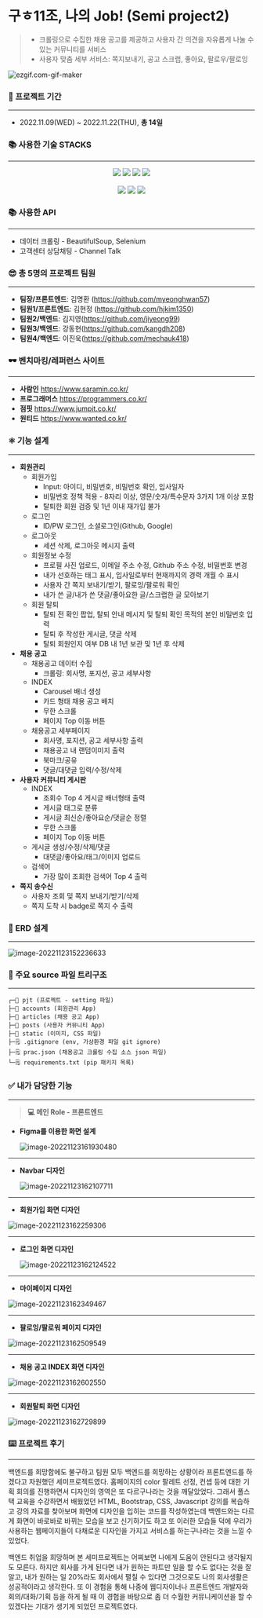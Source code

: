 # 구ㅎ11조, 나의 Job! (Semi project2)

> - 크롤링으로 수집한 채용 공고를 제공하고 사용자 간 의견을 자유롭게 나눌 수 있는 커뮤니티를 서비스
> - 사용자 맞춤 세부 서비스: 쪽지보내기, 공고 스크랩, 좋아요, 팔로우/팔로잉

![ezgif.com-gif-maker](README.assets/ezgif.com-gif-maker.gif)





### 🔨 프로젝트 기간

---

* 2022.11.09(WED) ~ 2022.11.22(THU), **총 14일**





<div>
    <h3>📚 사용한 기술 STACKS</h3>
</div>

<hr>

<div align=center>
    <img src="https://img.shields.io/badge/python-3776AB?style=for-the-badge&logo=python&logoColor=white">
    <img src="https://img.shields.io/badge/html5-E34F26?style=for-the-badge&logo=html5&logoColor=white">
    <img src="https://img.shields.io/badge/css-1572B6?style=for-the-badge&logo=css3&logoColor=white">
    <img src="https://img.shields.io/badge/javascript-F7DF1E?style=for-the-badge&logo=javascript&logoColor=black"> <br><br>
<img src="https://img.shields.io/badge/github-181717?style=for-the-badge&logo=github&logoColor=white">
    <img src="https://img.shields.io/badge/bootstrap-7952B3?style=for-the-badge&logo=bootstrap&logoColor=white">
    <img src="https://img.shields.io/badge/django-092E20?style=for-the-badge&logo=django&logoColor=white">
</div>




### 📚 사용한 API

---

- 데이터 크롤링 - BeautifulSoup, Selenium
- 고객센터 상담채팅 - Channel Talk





### 😎 총 5명의 프로젝트 팀원

----

- **팀장/프론트엔드**: 김명환 (https://github.com/myeonghwan57)
- **팀원1/프론트엔드**: 김현정 (https://github.com/hjkim1350)
- **팀원2/백엔드**: 김지영(https://github.com/jiyeong99)
- **팀원3/백엔드**: 강동현(https://github.com/kangdh208)
- **팀원4/백엔드**: 이진욱(https://github.com/mechauk418)





### 🕶️ 벤치마킹/레퍼런스 사이트

---

- **사람인** https://www.saramin.co.kr/
- **프로그래머스** https://programmers.co.kr/
- **점핏** https://www.jumpit.co.kr/
- **원티드** https://www.wanted.co.kr/





### ⚛️ 기능 설계

---

- **회원관리**
  - 회원가입
    - Input: 아이디, 비밀번호, 비밀번호 확인, 입사일자
    - 비밀번호 정책 적용 - 8자리 이상, 영문/숫자/특수문자 3가지 1개 이상 포함
    - 탈퇴한 회원 검증 및 1년 이내 재가입 불가
  - 로그인
    - ID/PW 로그인, 소셜로그인(Github, Google)
  - 로그아웃
    - 세션 삭제, 로그아웃 메시지 출력
  - 회원정보 수정
    - 프로필 사진 업로드, 이메일 주소 수정, Github 주소 수정, 비밀번호 변경
    - 내가 선호하는 태그 표시, 입사일로부터 현재까지의 경력 개월 수 표시
    - 사용자 간 쪽지 보내기/받기, 팔로잉/팔로워 확인
    - 내가 쓴 글/내가 쓴 댓글/좋아요한 글/스크랩한 글 모아보기
  - 회원 탈퇴
    - 탈퇴 전 확인 팝업, 탈퇴 안내 메시지 및 탈퇴 확인 목적의 본인 비밀번호 입력
    - 탈퇴 후 작성한 게시글, 댓글 삭제
    - 탈퇴 회원인지 여부 DB 내 1년 보관 및 1년 후 삭제
- **채용 공고**
  - 채용공고 데이터 수집
    - 크롤링: 회사명, 포지션, 공고 세부사항
  - INDEX
    - Carousel 배너 생성
    - 카드 형태 채용 공고 배치
    - 무한 스크롤
    - 페이지 Top 이동 버튼
  - 채용공고 세부페이지
    - 회사명, 포지션, 공고 세부사항 출력
    - 채용공고 내 랜덤이미지 출력
    - 북마크/공유
    - 댓글/대댓글 입력/수정/삭제
- **사용자 커뮤니티 게시판**
  - INDEX
    - 조회수 Top 4 게시글 배너형태 출력
    - 게시글 태그로 분류
    - 게시글 최신순/좋아요순/댓글순 정렬
    - 무한 스크롤
    - 페이지 Top 이동 버튼
  - 게시글 생성/수정/삭제/댓글
    - 대댓글/좋아요/태그/이미지 업로드
  - 검색어
    - 가장 많이 조회한 검색어 Top 4 출력
- **쪽지 송수신**
  - 사용자 조회 및 쪽지 보내기/받기/삭제
  - 쪽지 도착 시 badge로 쪽지 수 출력





### 📱 ERD 설계

---

![image-20221123152236633](README.assets/image-20221123152236633.png)





### 📁 주요 source 파일 트리구조

---

```text
┌─📁 pjt (프로젝트 - setting 파일)
├─📁 accounts (회원관리 App)
├─📁 articles (채용 공고 App)
├─📁 posts (사용자 커뮤니티 App)
├─📁 static (이미지, CSS 파일)
├─🗒️ .gitignore (env, 가상환경 파일 git ignore)
├─🗒️ prac.json (채용공고 크롤링 수집 소스 json 파일)
└─🗒️ requirements.txt (pip 패키지 목록)
```





### ✅ 내가 담당한 기능

---

> **💻 메인 Role - 프론트엔드**

- **Figma를 이용한 화면 설계**

  ![image-20221123161930480](README.assets/image-20221123161930480.png)

---

- **Navbar 디자인**

  ![image-20221123162107711](README.assets/image-20221123162107711.png)

  

----

- **회원가입 화면 디자인**

![image-20221123162259306](README.assets/image-20221123162259306.png)



---

- **로그인 화면 디자인**

  ![image-20221123162124522](README.assets/image-20221123162124522.png)

---

- **마이페이지 디자인**

![image-20221123162349467](README.assets/image-20221123162349467.png)



---

- **팔로잉/팔로워 페이지 디자인**

![image-20221123162509549](README.assets/image-20221123162509549.png)



---

- **채용 공고 INDEX 화면 디자인**

![image-20221123162602550](README.assets/image-20221123162602550.png)



---

- **회원탈퇴 화면 디자인**

![image-20221123162729899](README.assets/image-20221123162729899.png)





### ⌨️ 프로젝트 후기

---

백엔드를 희망함에도 불구하고 팀원 모두 백엔드를 희망하는 상황이라 프론트엔드를 하겠다고 자원했던 세미프로젝트였다. 홈페이지의 color 팔레트 선정, 컨셉 등에 대한 기획 회의를 진행하면서 디자인의 영역은 또 다르구나라는 것을 깨달았었다. 그래서 풀스택 교육을 수강하면서 배웠었던 HTML, Bootstrap, CSS, Javascript 강의를 복습하고 강의 자료를 찾아보며 화면에 디자인을 입히는 코드를 작성하였는데 백엔드와는 다르게 화면이 바로바로 바뀌는 모습을 보고 신기하기도 하고 또 이러한 모습들 덕에 우리가 사용하는 웹페이지들이 다채로운 디자인을 가지고 서비스를 하는구나라는 것을 느낄 수 있었다.

백엔드 취업을 희망하며 본 세미프로젝트는 어찌보면 나에게 도움이 안된다고 생각될지도 모른다. 하지만 회사를 가게 된다면 내가 원하는 파트만 일을 할 수도 없다는 것을 잘 알고, 내가 원하는 일 20%라도 회사에서 펼칠 수 있다면 그것으로도 나의 회사생활은 성공적이라고 생각한다. 또 이 경험을 통해 나중에 웹디자이너나 프론트엔드 개발자와 회의/대화/기획 등을 하게 될 때 이 경험을 바탕으로 좀 더 수월한 커뮤니케이션을 할 수 있겠다는 기대가 생기게 되었던 프로젝트였다.
